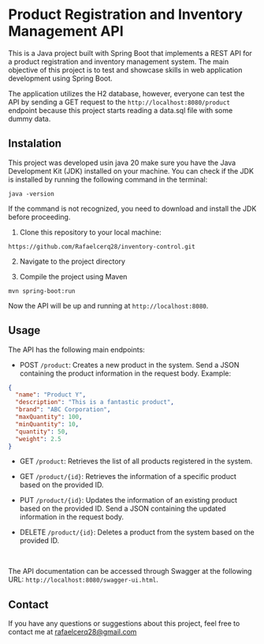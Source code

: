 # Product Registration and Inventory Management API

This is a Java project built with Spring Boot that implements a REST API for a product registration and inventory management system. The main objective of this project is to test and showcase skills in web application development using Spring Boot.

The application utilizes the H2 database, however, everyone can test the API by sending a GET request to the `http://localhost:8080/product` endpoint because this project starts reading a data.sql file with some dummy data.

## Instalation
This project was developed usin java 20 make sure you have the Java Development Kit (JDK) installed on your machine. You can check if the JDK is installed by running the following command in the terminal:
```
java -version
```
If the command is not recognized, you need to download and install the JDK before proceeding.

1. Clone this repository to your local machine:
```
https://github.com/Rafaelcerq28/inventory-control.git
```
2. Navigate to the project directory

3. Compile the project using Maven
```
mvn spring-boot:run
```
Now the API will be up and running at `http://localhost:8080`.

## Usage
The API has the following main endpoints:

- POST `/product`: Creates a new product in the system. Send a JSON containing the product information in the request body. Example:
```json
{
  "name": "Product Y",
  "description": "This is a fantastic product",
  "brand": "ABC Corporation",
  "maxQuantity": 100,
  "minQuantity": 10,
  "quantity": 50,
  "weight": 2.5
}
```
- GET `/product`: Retrieves the list of all products registered in the system.

- GET `/product/{id}`: Retrieves the information of a specific product based on the provided ID.

- PUT `/product/{id}`: Updates the information of an existing product based on the provided ID. Send a JSON containing the updated information in the request body.

- DELETE `/product/{id}`: Deletes a product from the system based on the provided ID.

<br>

The API documentation can be accessed through Swagger at the following URL: `http://localhost:8080/swagger-ui.html`.

## Contact
If you have any questions or suggestions about this project, feel free to contact me at rafaelcerq28@gmail.com
